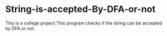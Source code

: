 # String-is-accepted-By-DFA-or-not
This is a college project
This program checks if the string can be accepted by DFA or not.
